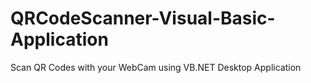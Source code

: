 # QRCodeScanner-Visual-Basic-Application
Scan QR Codes with your WebCam using VB.NET Desktop Application
